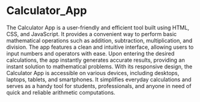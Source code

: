 # Calculator_App

The Calculator App is a user-friendly and efficient tool built using HTML, CSS, and JavaScript. It provides a convenient way to perform basic mathematical operations such as addition, subtraction, multiplication, and division. The app features a clean and intuitive interface, allowing users to input numbers and operators with ease. Upon entering the desired calculations, the app instantly generates accurate results, providing an instant solution to mathematical problems. With its responsive design, the Calculator App is accessible on various devices, including desktops, laptops, tablets, and smartphones. It simplifies everyday calculations and serves as a handy tool for students, professionals, and anyone in need of quick and reliable arithmetic computations.
